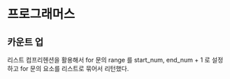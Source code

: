 # 프로그래머스

## 카운트 업

리스트 컴프리헨션을 활용해서 for 문의 range 를 start_num, end_num + 1 로 설정하고 for 문의 요소를 리스트로 묶어서 리턴했다.

